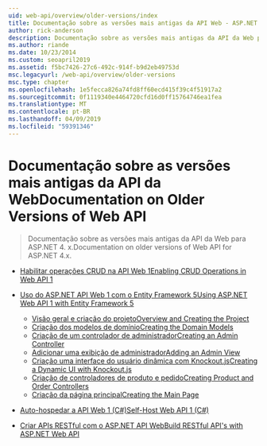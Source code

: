 ```yaml
---
uid: web-api/overview/older-versions/index
title: Documentação sobre as versões mais antigas da API Web - ASP.NET 4.x
author: rick-anderson
description: Documentação sobre as versões mais antigas da API da Web para ASP.NET 4. x.
ms.author: riande
ms.date: 10/23/2014
ms.custom: seoapril2019
ms.assetid: f5bc7426-27c6-492c-914f-b9d2eb49753d
msc.legacyurl: /web-api/overview/older-versions
msc.type: chapter
ms.openlocfilehash: 1e5fecca826a74fd8ff60ecd415f39c4f51917a2
ms.sourcegitcommit: 0f1119340e4464720cfd16d0ff15764746ea1fea
ms.translationtype: MT
ms.contentlocale: pt-BR
ms.lasthandoff: 04/09/2019
ms.locfileid: "59391346"
---
```

# <a name="documentation-on-older-versions-of-web-api"></a><span data-ttu-id="0a6aa-103">Documentação sobre as versões mais antigas da API da Web</span><span class="sxs-lookup"><span data-stu-id="0a6aa-103">Documentation on Older Versions of Web API</span></span>

> <span data-ttu-id="0a6aa-104">Documentação sobre as versões mais antigas da API da Web para ASP.NET 4. x.</span><span class="sxs-lookup"><span data-stu-id="0a6aa-104">Documentation on older versions of Web API for ASP.NET 4.x.</span></span>


- [<span data-ttu-id="0a6aa-105">Habilitar operações CRUD na API Web 1</span><span class="sxs-lookup"><span data-stu-id="0a6aa-105">Enabling CRUD Operations in Web API 1</span></span>](creating-a-web-api-that-supports-crud-operations.md)
- [<span data-ttu-id="0a6aa-106">Uso do ASP.NET API Web 1 com o Entity Framework 5</span><span class="sxs-lookup"><span data-stu-id="0a6aa-106">Using ASP.NET Web API 1 with Entity Framework 5</span></span>](using-web-api-1-with-entity-framework-5/index.md)

    - [<span data-ttu-id="0a6aa-107">Visão geral e criação do projeto</span><span class="sxs-lookup"><span data-stu-id="0a6aa-107">Overview and Creating the Project</span></span>](using-web-api-1-with-entity-framework-5/using-web-api-with-entity-framework-part-1.md)
    - [<span data-ttu-id="0a6aa-108">Criação dos modelos de domínio</span><span class="sxs-lookup"><span data-stu-id="0a6aa-108">Creating the Domain Models</span></span>](using-web-api-1-with-entity-framework-5/using-web-api-with-entity-framework-part-2.md)
    - [<span data-ttu-id="0a6aa-109">Criação de um controlador de administrador</span><span class="sxs-lookup"><span data-stu-id="0a6aa-109">Creating an Admin Controller</span></span>](using-web-api-1-with-entity-framework-5/using-web-api-with-entity-framework-part-3.md)
    - [<span data-ttu-id="0a6aa-110">Adicionar uma exibição de administrador</span><span class="sxs-lookup"><span data-stu-id="0a6aa-110">Adding an Admin View</span></span>](using-web-api-1-with-entity-framework-5/using-web-api-with-entity-framework-part-4.md)
    - [<span data-ttu-id="0a6aa-111">Criação uma interface do usuário dinâmica com Knockout.js</span><span class="sxs-lookup"><span data-stu-id="0a6aa-111">Creating a Dynamic UI with Knockout.js</span></span>](using-web-api-1-with-entity-framework-5/using-web-api-with-entity-framework-part-5.md)
    - [<span data-ttu-id="0a6aa-112">Criação de controladores de produto e pedido</span><span class="sxs-lookup"><span data-stu-id="0a6aa-112">Creating Product and Order Controllers</span></span>](using-web-api-1-with-entity-framework-5/using-web-api-with-entity-framework-part-6.md)
    - [<span data-ttu-id="0a6aa-113">Criação da página principal</span><span class="sxs-lookup"><span data-stu-id="0a6aa-113">Creating the Main Page</span></span>](using-web-api-1-with-entity-framework-5/using-web-api-with-entity-framework-part-7.md)
- [<span data-ttu-id="0a6aa-114">Auto-hospedar a API Web 1 (C#)</span><span class="sxs-lookup"><span data-stu-id="0a6aa-114">Self-Host Web API 1 (C#)</span></span>](self-host-a-web-api.md)
- [<span data-ttu-id="0a6aa-115">Criar APIs RESTful com o ASP.NET API Web</span><span class="sxs-lookup"><span data-stu-id="0a6aa-115">Build RESTful API's with ASP.NET Web API</span></span>](build-restful-apis-with-aspnet-web-api.md)
